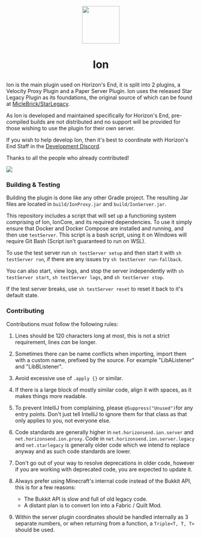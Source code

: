 <p align="center"><img width="100" height="100" src="https://github.com/HorizonsEndMC/Ion/assets/40183121/ac9eccba-055b-4210-bb01-bad09938d0a4"></p>

# <p align="center"> Ion </p>

Ion is the main plugin used on Horizon's End, it is split into 2 plugins, a Velocity Proxy Plugin and a Paper Server
Plugin. Ion uses the released Star Legacy Plugin as its foundations, the original source of which can be found at
[MicleBrick/StarLegacy](https://github.com/MicleBrick/StarLegacy).

As Ion is developed and maintained specifically for Horizon's End, pre-compiled builds are not distributed and no
support will be provided for those wishing to use the plugin for their own server.

If you wish to help develop Ion, then it's best to coordinate with Horizon's End Staff in the
[Development Discord](https://discord.gg/p6mghBKU).

Thanks to all the people who already contributed!

<a href="https://github.com/HorizonsEndMC/Ion/graphs/contributors">
  <img src="https://contrib.rocks/image?repo=HorizonsEndMC/Ion" />
</a>

### Building & Testing

Building the plugin is done like any other Gradle project. The resulting Jar files are located in `build/IonProxy.jar`
and `build/IonServer.jar`.

This repository includes a script that will set up a functioning system comprising of Ion, IonCore, and its required
dependencies. To use it simply ensure that Docker and Docker Compose are installed and running, and then use
`testServer`. This script is a bash script, using it on Windows will require Git Bash (Script isn't guaranteed to run on WSL).

To use the test server run `sh testServer setup` and then start it with `sh testServer run`, if there are any issues try
`sh testServer run-fallback`.

You can also start, view logs, and stop the server independently with `sh testServer start`, `sh testServer logs`,
and `sh testServer stop`.

If the test server breaks, use `sh testServer reset` to reset it back to it's default state.

### Contributing

Contributions must follow the following rules:

1) Lines should be 120 characters long at most, this is not a strict requirement, lines *can* be longer.

2) Sometimes there can be name conflicts when importing, import them with a custom name, prefixed by the source. For
   example "LibAListener" and "LibBListener".

3) Avoid excessive use of `.apply {}` or similar.

4) If there is a large block of mostly similar code, align it with spaces, as it makes things more readable.

5) To prevent IntelliJ from complaining, please `@Suppress("Unused")`for any entry points. Don't just tell IntelliJ to
   ignore them for that class as that only applies to you, not everyone else.

6) Code standards are generally higher in `net.horizonsend.ion.server` and `net.horizonsend.ion.proxy`. Code in
   `net.horizonsend.ion.server.legacy` and `net.starlegacy` is generally older code which we intend to replace anyway
   and as such code standards are lower.

7) Don't go out of your way to resolve deprecations in older code, however if you are working with deprecated code, you
   are expected to update it.

8) Always prefer using Minecraft's internal code instead of the Bukkit API, this is for a few reasons:
   - The Bukkit API is slow and full of old legacy code.
   - A distant plan is to convert Ion into a Fabric / Quilt Mod.

9) Within the server plugin coordinates should be handled internally as 3 separate numbers, or when returning from a
    function, a `Triple<T, T, T>` should be used.
